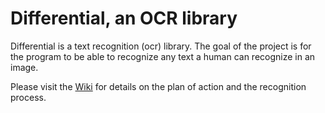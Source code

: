 Differential, an OCR library
================

Differential is a text recognition (ocr) library. The goal of the project is for the program to be able to recognize any text a human can recognize in an image.

Please visit the [Wiki](/Wiki) for details on the plan of action and the recognition process.
